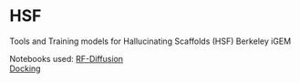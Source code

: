 # HSF
Tools and Training models for Hallucinating Scaffolds (HSF) Berkeley iGEM

Notebooks used: 
[RF-Diffusion](https://colab.research.google.com/drive/11hAKg8bpkrUXwJ4P6zHB0meWz8kfrgM6?usp=sharing#scrollTo=3W7o10e51gVr) <br>
[Docking](https://colab.research.google.com/drive/11SzyDHmCdH8UQS_gVtsTZCFbWRqgp1xF#scrollTo=kXkwBL94CC3h)
